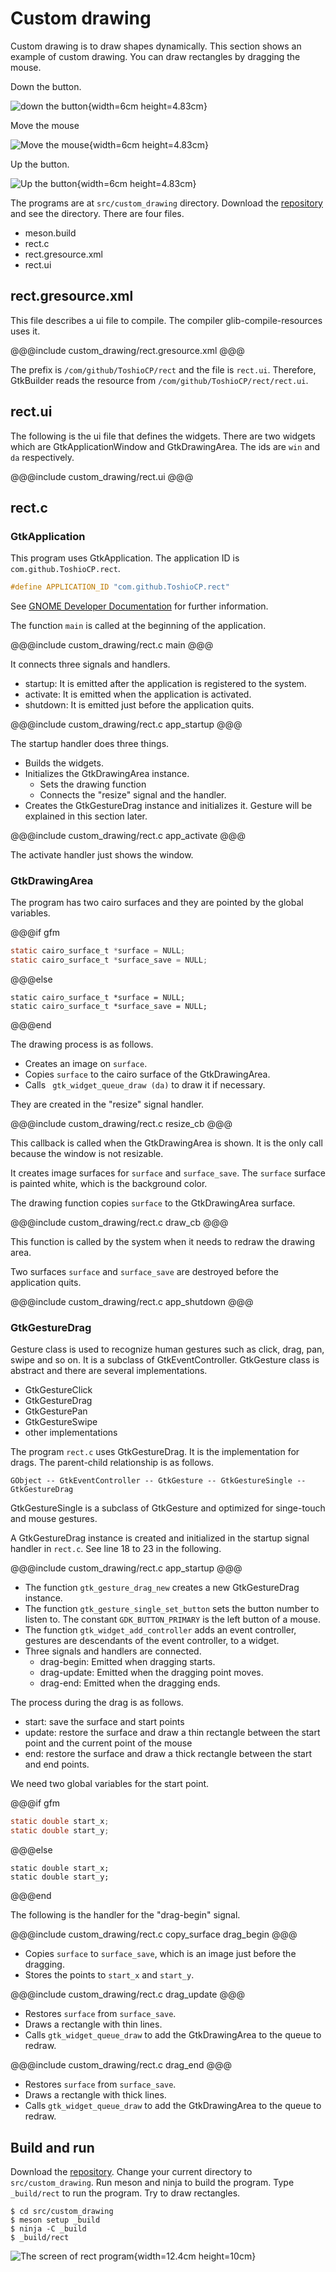 # Custom drawing

Custom drawing is to draw shapes dynamically.
This section shows an example of custom drawing.
You can draw rectangles by dragging the mouse.

Down the button.

![down the button](../image/cd0.png){width=6cm height=4.83cm}

Move the mouse

![Move the mouse](../image/cd1.png){width=6cm height=4.83cm}

Up the button.

![Up the button](../image/cd2.png){width=6cm height=4.83cm}

The programs are at `src/custom_drawing` directory.
Download the [repository](https://github.com/ToshioCP/Gtk4-tutorial) and see the directory.
There are four files.

- meson.build
- rect.c
- rect.gresource.xml
- rect.ui

## rect.gresource.xml

This file describes a ui file to compile.
The compiler glib-compile-resources uses it.

@@@include
custom_drawing/rect.gresource.xml
@@@

The prefix is `/com/github/ToshioCP/rect` and the file is `rect.ui`.
Therefore, GtkBuilder reads the resource from `/com/github/ToshioCP/rect/rect.ui`.

## rect.ui

The following is the ui file that defines the widgets.
There are two widgets which are GtkApplicationWindow and GtkDrawingArea.
The ids are `win` and `da` respectively.

@@@include
custom_drawing/rect.ui
@@@

## rect.c

### GtkApplication

This program uses GtkApplication.
The application ID is `com.github.ToshioCP.rect`.

```c
#define APPLICATION_ID "com.github.ToshioCP.rect"
```

See [GNOME Developer Documentation](https://developer.gnome.org/documentation/tutorials/application-id.html) for further information.

The function `main` is called at the beginning of the application.

@@@include
custom_drawing/rect.c main
@@@

It connects three signals and handlers.

- startup: It is emitted after the application is registered to the system. 
- activate: It is emitted when the application is activated.
- shutdown: It is emitted just before the application quits.

@@@include
custom_drawing/rect.c app_startup
@@@

The startup handler does three things.

- Builds the widgets.
- Initializes the GtkDrawingArea instance.
  - Sets the drawing function
  - Connects the "resize" signal and the handler.
- Creates the GtkGestureDrag instance and initializes it.
Gesture will be explained in this section later.

@@@include
custom_drawing/rect.c app_activate
@@@

The activate handler just shows the window.

### GtkDrawingArea

The program has two cairo surfaces and they are pointed by the global variables.

@@@if gfm
```C
static cairo_surface_t *surface = NULL;
static cairo_surface_t *surface_save = NULL;
```
@@@else
```{.C}
static cairo_surface_t *surface = NULL;
static cairo_surface_t *surface_save = NULL;
```
@@@end

The drawing process is as follows.

- Creates an image on `surface`.
- Copies `surface` to the cairo surface of the GtkDrawingArea.
- Calls ` gtk_widget_queue_draw (da)` to draw it if necessary.

They are created in the "resize" signal handler.

@@@include
custom_drawing/rect.c resize_cb
@@@

This callback is called when the GtkDrawingArea is shown.
It is the only call because the window is not resizable.

It creates image surfaces for `surface` and `surface_save`.
The `surface` surface is painted white, which is the background color.

The drawing function copies `surface` to the GtkDrawingArea surface.

@@@include
custom_drawing/rect.c draw_cb
@@@

This function is called by the system when it needs to redraw the drawing area.

Two surfaces `surface` and `surface_save` are destroyed before the application quits.

@@@include
custom_drawing/rect.c app_shutdown
@@@

### GtkGestureDrag

Gesture class is used to recognize human gestures such as click, drag, pan, swipe and so on.
It is a subclass of GtkEventController.
GtkGesture class is abstract and there are several implementations.

- GtkGestureClick
- GtkGestureDrag
- GtkGesturePan
- GtkGestureSwipe
- other implementations

The program `rect.c` uses GtkGestureDrag.
It is the implementation for drags.
The parent-child relationship is as follows.

```
GObject -- GtkEventController -- GtkGesture -- GtkGestureSingle -- GtkGestureDrag
```

GtkGestureSingle is a subclass of GtkGesture and optimized for singe-touch and mouse gestures.

A GtkGestureDrag instance is created and initialized in the startup signal handler in `rect.c`.
See line 18 to 23 in the following.

@@@include
custom_drawing/rect.c app_startup
@@@

- The function `gtk_gesture_drag_new` creates a new GtkGestureDrag instance.
- The function `gtk_gesture_single_set_button` sets the button number to listen to.
The constant `GDK_BUTTON_PRIMARY` is the left button of a mouse.
- The function `gtk_widget_add_controller` adds an event controller, gestures are descendants of the event controller, to a widget.
- Three signals and handlers are connected.
  - drag-begin: Emitted when dragging starts.
  - drag-update: Emitted when the dragging point moves.
  - drag-end: Emitted when the dragging ends.

The process during the drag is as follows.

- start: save the surface and start points
- update: restore the surface and draw a thin rectangle between the start point and the current point of the mouse
- end: restore the surface and draw a thick rectangle between the start and end points.

We need two global variables for the start point.

@@@if gfm
```C
static double start_x;
static double start_y;
```
@@@else
```{.C}
static double start_x;
static double start_y;
```
@@@end

The following is the handler for the "drag-begin" signal.

@@@include
custom_drawing/rect.c copy_surface drag_begin
@@@

- Copies `surface` to `surface_save`, which is an image just before the dragging.
- Stores the points to `start_x` and `start_y`.

@@@include
custom_drawing/rect.c drag_update
@@@

- Restores `surface` from `surface_save`.
- Draws a rectangle with thin lines.
- Calls `gtk_widget_queue_draw` to add the GtkDrawingArea to the queue to redraw.

@@@include
custom_drawing/rect.c drag_end
@@@

- Restores `surface` from `surface_save`.
- Draws a rectangle with thick lines.
- Calls `gtk_widget_queue_draw` to add the GtkDrawingArea to the queue to redraw.

## Build and run

Download the [repository](https://github.com/ToshioCP/Gtk4-tutorial).
Change your current directory to `src/custom_drawing`.
Run meson and ninja to build the program.
Type `_build/rect` to run the program.
Try to draw rectangles.

```
$ cd src/custom_drawing
$ meson setup _build
$ ninja -C _build
$ _build/rect
```

![The screen of rect program](../image/rect.png){width=12.4cm height=10cm}
